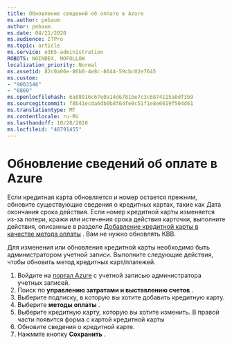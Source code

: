 ```yaml
---
title: Обновление сведений об оплате в Azure
ms.author: pebaum
author: pebaum
ms.date: 04/21/2020
ms.audience: ITPro
ms.topic: article
ms.service: o365-administration
ROBOTS: NOINDEX, NOFOLLOW
localization_priority: Normal
ms.assetid: 82c0a06e-86b0-4e8c-8644-59cbc02e7645
ms.custom:
- "9003546"
- "6860"
ms.openlocfilehash: 6a08916c67e0a14d6781be7c3c6874115a0df3b9
ms.sourcegitcommit: f8b41ecda6db0b8f64fe0c51f1e8e6619f504d61
ms.translationtype: MT
ms.contentlocale: ru-RU
ms.lasthandoff: 10/28/2020
ms.locfileid: "48791455"
---
```

# <a name="update-payment-details-in-azure"></a>Обновление сведений об оплате в Azure

Если кредитная карта обновляется и номер остается прежним, обновите существующие сведения о кредитных картах, такие как Дата окончания срока действия. Если номер кредитной карты изменяется из-за потери, кражи или истечения срока действия карточки, выполните действия, описанные в разделе [Добавление кредитной карты в качестве метода оплаты](https://docs.microsoft.com/azure/cost-management-billing/manage/change-credit-card?WT.mc_id=Portal-Microsoft_Azure_Support#addcard) . Вам не нужно обновлять КВВ.

Для изменения или обновления кредитной карты необходимо быть администратором учетной записи. Выполните следующие действия, чтобы обновить метод кредитных карт/платежей.

1. Войдите на [портал Azure](https://portal.azure.com/) с учетной записью администратора учетных записей.
2. Поиск по **управлению затратами и выставлению счетов** .
3. Выберите подписку, в которую вы хотите добавить кредитную карту.
4. Выберите **методы оплаты** .
5. Выберите кредитную карту, которую вы хотите изменить. В правой части появится форма с картой кредитной карты
6. Обновите сведения о кредитной карте.
7. Нажмите кнопку **Сохранить** .
